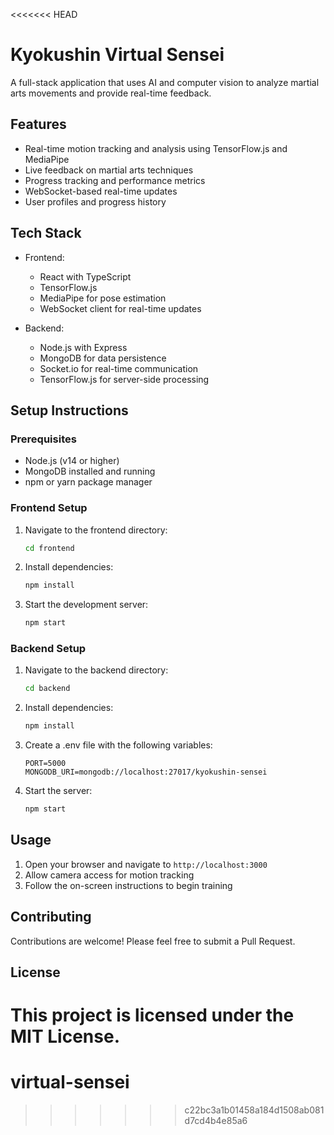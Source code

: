 <<<<<<< HEAD
# Kyokushin Virtual Sensei

A full-stack application that uses AI and computer vision to analyze martial arts movements and provide real-time feedback.

## Features

- Real-time motion tracking and analysis using TensorFlow.js and MediaPipe
- Live feedback on martial arts techniques
- Progress tracking and performance metrics
- WebSocket-based real-time updates
- User profiles and progress history

## Tech Stack

- Frontend:
  - React with TypeScript
  - TensorFlow.js
  - MediaPipe for pose estimation
  - WebSocket client for real-time updates
  
- Backend:
  - Node.js with Express
  - MongoDB for data persistence
  - Socket.io for real-time communication
  - TensorFlow.js for server-side processing

## Setup Instructions

### Prerequisites

- Node.js (v14 or higher)
- MongoDB installed and running
- npm or yarn package manager

### Frontend Setup

1. Navigate to the frontend directory:
   ```bash
   cd frontend
   ```

2. Install dependencies:
   ```bash
   npm install
   ```

3. Start the development server:
   ```bash
   npm start
   ```

### Backend Setup

1. Navigate to the backend directory:
   ```bash
   cd backend
   ```

2. Install dependencies:
   ```bash
   npm install
   ```

3. Create a .env file with the following variables:
   ```
   PORT=5000
   MONGODB_URI=mongodb://localhost:27017/kyokushin-sensei
   ```

4. Start the server:
   ```bash
   npm start
   ```

## Usage

1. Open your browser and navigate to `http://localhost:3000`
2. Allow camera access for motion tracking
3. Follow the on-screen instructions to begin training

## Contributing

Contributions are welcome! Please feel free to submit a Pull Request.

## License

This project is licensed under the MIT License. 
=======
# virtual-sensei
>>>>>>> c22bc3a1b01458a184d1508ab081d7cd4b4e85a6
